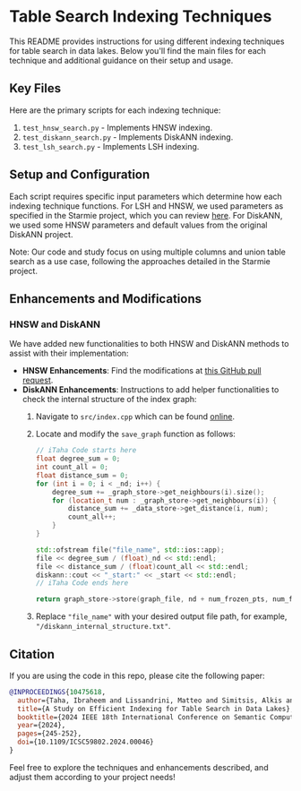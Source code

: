 
# Table Search Indexing Techniques

This README provides instructions for using different indexing techniques for table search in data lakes. Below you'll find the main files for each technique and additional guidance on their setup and usage.

## Key Files
Here are the primary scripts for each indexing technique:
1. `test_hnsw_search.py` - Implements HNSW indexing.
2. `test_diskann_search.py` - Implements DiskANN indexing.
3. `test_lsh_search.py` - Implements LSH indexing.

## Setup and Configuration
Each script requires specific input parameters which determine how each indexing technique functions. For LSH and HNSW, we used parameters as specified in the Starmie project, which you can review [here](https://github.com/megagonlabs/starmie). For DiskANN, we used some HNSW parameters and default values from the original DiskANN project.

Note: Our code and study focus on using multiple columns and union table search as a use case, following the approaches detailed in the Starmie project.

## Enhancements and Modifications
### HNSW and DiskANN
We have added new functionalities to both HNSW and DiskANN methods to assist with their implementation:
- **HNSW Enhancements**: Find the modifications at [this GitHub pull request](https://github.com/nmslib/hnswlib/pull/536).
- **DiskANN Enhancements**: Instructions to add helper functionalities to check the internal structure of the index graph:
  1. Navigate to `src/index.cpp` which can be found [online](https://github.com/microsoft/DiskANN/blob/main/src/index.cpp).
  2. Locate and modify the `save_graph` function as follows:

     ```cpp
     // iTaha Code starts here
     float degree_sum = 0;
     int count_all = 0;
     float distance_sum = 0;
     for (int i = 0; i < _nd; i++) {
         degree_sum += _graph_store->get_neighbours(i).size();
         for (location_t num : _graph_store->get_neighbours(i)) {
             distance_sum += _data_store->get_distance(i, num);
             count_all++;
         }
     }

     std::ofstream file("file_name", std::ios::app);
     file << degree_sum / (float)_nd << std::endl;
     file << distance_sum / (float)count_all << std::endl;
     diskann::cout << "_start:" << _start << std::endl;
     // iTaha Code ends here

     return graph_store->store(graph_file, nd + num_frozen_pts, num_frozen_pts, _start);
     ```
  3. Replace `"file_name"` with your desired output file path, for example, `"/diskann_internal_structure.txt"`.

## Citation
If you are using the code in this repo, please cite the following paper:

```bibtex
@INPROCEEDINGS{10475618,
  author={Taha, Ibraheem and Lissandrini, Matteo and Simitsis, Alkis and Ioannidis, Yannis},
  title={A Study on Efficient Indexing for Table Search in Data Lakes},
  booktitle={2024 IEEE 18th International Conference on Semantic Computing (ICSC)},
  year={2024},
  pages={245-252},
  doi={10.1109/ICSC59802.2024.00046}
}
```

Feel free to explore the techniques and enhancements described, and adjust them according to your project needs!
